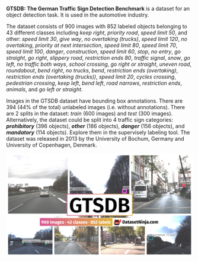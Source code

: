**GTSDB: The German Traffic Sign Detection Benchmark** is a dataset for an object detection task. It is used in the automotive industry. 

The dataset consists of 900 images with 852 labeled objects belonging to 43 different classes including *keep right*, *priority road*, *speed limit 50*, and other: *speed limit 30*, *give way*, *no overtaking (trucks)*, *speed limit 120*, *no overtaking*, *priority at next intersection*, *speed limit 80*, *speed limit 70*, *speed limit 100*, *danger*, *construction*, *speed limit 60*, *stop*, *no entry*, *go straight*, *go right*, *slippery road*, *restriction ends 80*, *traffic signal*, *snow*, *go left*, *no traffic both ways*, *school crossing*, *go right or straight*, *uneven road*, *roundabout*, *bend right*, *no trucks*, *bend*, *restriction ends (overtaking)*, *restriction ends (overtaking (trucks))*, *speed limit 20*, *cycles crossing*, *pedestrian crossing*, *keep left*, *bend left*, *road narrows*, *restriction ends*, *animals*, and *go left or straight*.

Images in the GTSDB dataset have bounding box annotations. There are 394 (44% of the total) unlabeled images (i.e. without annotations). There are 2 splits in the dataset: *train* (600 images) and *test* (300 images). Alternatively, the dataset could be split into 4 traffic sign categories: ***prohibitory*** (396 objects), ***other*** (186 objects), ***danger*** (156 objects), and ***mandatory*** (114 objects). Explore them in the supervisely labeling tool. The dataset was released in 2013 by the University of Bochum, Germany and University of Copenhagen, Denmark.

<img src="https://github.com/dataset-ninja/gtsdb/raw/main/visualizations/poster.png">
